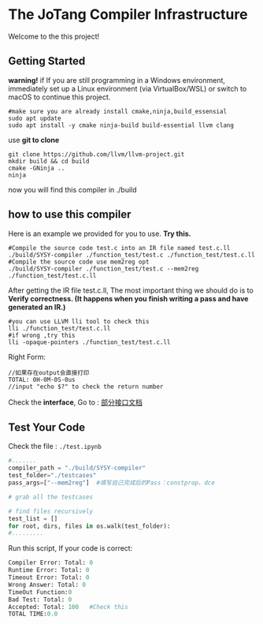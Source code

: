 # The JoTang Compiler Infrastructure

Welcome to the this project!

## Getting Started

**warning!**    if If you are still programming in a Windows environment, immediately set up a Linux environment (via VirtualBox/WSL) or switch to macOS to continue this project.

```shell
#make sure you are already install cmake,ninja,build_essensial
sudo apt update
sudo apt install -y cmake ninja-build build-essential llvm clang 
```

use **git to clone**

```shell
git clone https://github.com/llvm/llvm-project.git
mkdir build && cd build
cmake -GNinja ..
ninja
```

now you will find this compiler in ./build

## how to use this compiler

Here is an example we provided for you to use. **Try this.**

```shell
#Compile the source code test.c into an IR file named test.c.ll
./build/SYSY-compiler ./function_test/test.c ./function_test/test.c.ll
#Compile the source code use mem2reg opt
./build/SYSY-compiler ./function_test/test.c --mem2reg ./function_test/test.c.ll
```

After getting the IR file test.c.ll, The most important thing we should do is to **Verify correctness. (It happens when you finish writing a pass and have generated an IR.)** 

```shell
#you can use LLVM lli tool to check this
lli ./function_test/test.c.ll
#if wrong ,try this
lli -opaque-pointers ./function_test/test.c.ll
```

Right Form:

```less
//如果存在output会直接打印
TOTAL: 0H-0M-0S-0us
//input "echo $?" to check the return number  
```

Check the **interface**, Go to : [部分接口文档](https://github.com/lyh552506/Frontend_Compiler/blob/main/doc/doc.md)

## Test Your Code

Check the file : `./test.ipynb`

```python
#.......
compiler_path = "./build/SYSY-compiler"
test_folder="./testcases"
pass_args=["--mem2reg"]  #填写自己完成后的Pass：constprop、dce

# grab all the testcases

# find files recursively
test_list = []
for root, dirs, files in os.walk(test_folder):
#.........
```

Run this script, If your code is correct:

```python
Compiler Error: Total: 0
Runtime Error: Total: 0
Timeout Error: Total: 0
Wrong Answer: Total: 0
TimeOut Function:0
Bad Test: Total: 0
Accepted: Total: 100   #Check this
TOTAL TIME:0.0
```

